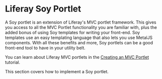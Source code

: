 # Liferay Soy Portlet [](id=liferay-soy-portlet)

A Soy portlet is an extension of Liferay's MVC portlet framework. This gives you
access to all the MVC Portlet functionality you are familiar with, plus the
added bonus of using Soy templates for writing your front-end. Soy templates use 
an easy templating language that also lets you use MetalJS components. With
all these benefits and more, Soy portlets can be a good front-end tool to have
in your utility belt.

You can learn about Liferay MVC portlets in the [Creating an MVC Portlet](/develop/tutorials/-/knowledge_base/7-0/creating-an-mvc-portlet)
tutorial.

This section covers how to implement a Soy portlet.
